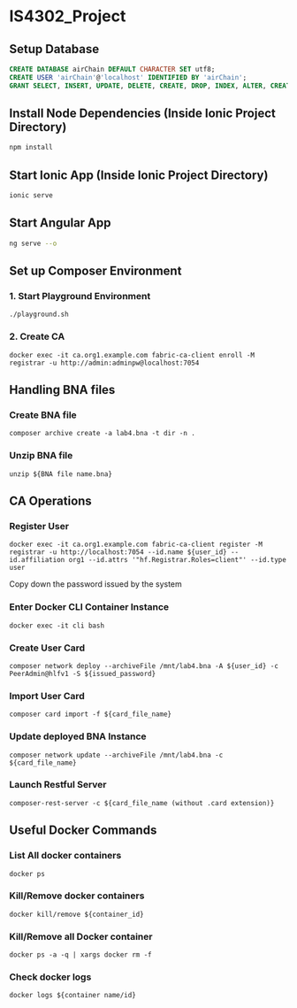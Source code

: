 # IS4302_Project

## Setup Database
```sql
CREATE DATABASE airChain DEFAULT CHARACTER SET utf8;
CREATE USER 'airChain'@'localhost' IDENTIFIED BY 'airChain';
GRANT SELECT, INSERT, UPDATE, DELETE, CREATE, DROP, INDEX, ALTER, CREATE TEMPORARY TABLES, LOCK TABLES, REFERENCES ON airChain.* TO 'airChain'@'localhost';
```

## Install Node Dependencies (Inside Ionic Project Directory)
```bash
npm install
```


## Start Ionic App (Inside Ionic Project Directory)
```bash
ionic serve
```

## Start Angular App 
```bash
ng serve --o
```



## Set up Composer Environment

### 1. Start Playground Environment
`
./playground.sh
`

### 2. Create CA
`
docker exec -it ca.org1.example.com fabric-ca-client enroll -M registrar -u http://admin:adminpw@localhost:7054
`

## Handling BNA files

### Create BNA file
`
composer archive create -a lab4.bna -t dir -n .
`

### Unzip BNA file
`
unzip ${BNA file name.bna}
`


## CA Operations
### Register User
```
docker exec -it ca.org1.example.com fabric-ca-client register -M registrar -u http://localhost:7054 --id.name ${user_id} --id.affiliation org1 --id.attrs '"hf.Registrar.Roles=client"' --id.type user
```

Copy down the password issued by the system

### Enter Docker CLI Container Instance
```
docker exec -it cli bash
```

### Create User Card
```
composer network deploy --archiveFile /mnt/lab4.bna -A ${user_id} -c PeerAdmin@hlfv1 -S ${issued_password}
```

### Import User Card
```
composer card import -f ${card_file_name}
```


### Update deployed BNA Instance
```
composer network update --archiveFile /mnt/lab4.bna -c ${card_file_name}
```

### Launch Restful Server
```
composer-rest-server -c ${card_file_name (without .card extension)}
```


## Useful Docker Commands

### List All docker containers
```
docker ps
```

### Kill/Remove docker containers
```
docker kill/remove ${container_id}
```

### Kill/Remove all Docker container
```
docker ps -a -q | xargs docker rm -f
```

### Check docker logs
```
docker logs ${container name/id}
```